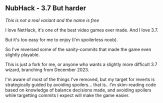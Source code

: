 ## NubHack - 3.7 But harder

_This is not a real variant and the name is free_

I love NetHack, it's one of the best video games ever made. And I love 3.7.

But it's too easy for me to enjoy (I'm spoilerless noob).

So I've reversed some of the sanity-commits that made the game even slightly playable.

This is just a fork for me, or anyone who wants a slightly more difficult 3.7 wizard, branching from December 2023.

I'm aware of most of the things I've removed, but my target for reverts is strategically guided by avoiding spoilers... that is.. I'm skim-reading code based on knowledge of balance decisions made, and avoiding spoilers while targetting commits I expect will make the game easier.

